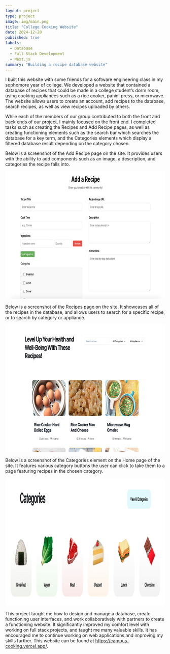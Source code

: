 ```yaml
---
layout: project
type: project
image: img/main.png
title: "College Cooking Website"
date: 2024-12-20
published: true
labels:
  - Database
  - Full Stack Development
  - Next.js
summary: "Building a recipe database website"
---
```

I built this website with some friends for a software engineering class in my sophomore year of college. We developed a website that contained a database of recipes that could be made in a college student’s dorm room, using cooking appliances such as a rice cooker, panini press, or microwave. The website allows users to create an account, add recipes to the database, search recipes, as well as view recipes uploaded by others. 

While each of the members of our group contributed to both the front and back ends of our project, I mainly focused on the front end. I completed tasks such as creating the Recipes and Add Recipe pages, as well as creating functioning elements such as the search bar which searches the database for a key term, and the Categories elements which display a filtered database result depending on the category chosen. 

Below is a screenshot of the Add Recipe page on the site. It provides users with the ability to add components such as an image, a description, and categories the recipe falls into. 

<div class="text-center p-4">
  <img width="800px" img height = "400px" class="rounded mx-auto d-block" src="../img/addrecipe.png">
</div>

Below is a screenshot of the Recipes page on the site. It showcases all of the recipes in the database, and allows users to search for a specific recipe, or to search by category or appliance. 

<div class="text-center p-4">
  <img width="800px" img height = "400px" class="rounded mx-auto d-block" src="../img/recipes.png">
</div>

Below is a screenshot of the Categories element on the Home page of the site. It features various category buttons the user can click to take them to a page featuring recipes in the chosen category. 

<div class="text-center p-4">
  <img width="800px" img height = "400px" class="rounded mx-auto d-block" src="../img/categories.png">
</div>

This project taught me how to design and manage a database, create functioning user interfaces, and work collaboratively with partners to create a functioning website. It significantly improved my comfort level with working on full stack projects, and taught me many valuable skills. It has encouraged me to continue working on web applications and improving my skills further. This website can be found at https://campus-cooking.vercel.app/.
